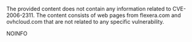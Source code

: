 The provided content does not contain any information related to CVE-2006-2311. The content consists of web pages from flexera.com and ovhcloud.com that are not related to any specific vulnerability.
 
 NOINFO